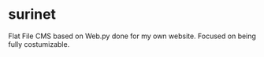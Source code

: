# surinet
Flat File CMS based on Web.py done for my own website. Focused on being fully costumizable.
